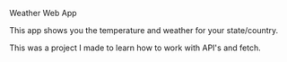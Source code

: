 Weather Web App

This app shows you the temperature and weather for your state/country.

This was a project I made to learn how to work with API's and fetch.
